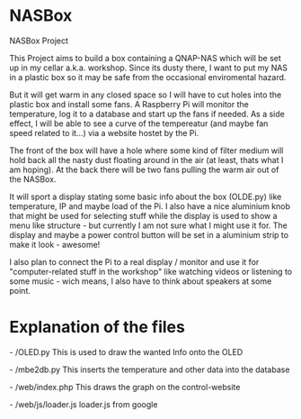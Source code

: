 # NASBox
NASBox Project

This Project aims to build a box containing a QNAP-NAS which will be set up in my cellar a.k.a. workshop. Since its dusty there, I want to put my NAS in a plastic box so it may be safe from the occasional enviromental hazard.

But it will get warm in any closed space so I will have to cut holes into the plastic box and install some fans. A Raspberry Pi will monitor the temperature, log it to a database and start up the fans if needed. As a side effect, I will be able to see a curve of the tempereatur (and maybe fan speed related to it...) via a website hostet by the Pi.

The front of the box will have a hole where some kind of filter medium will hold back all the nasty dust floating around in the air (at least, thats what I am hoping). At the back there will be two fans pulling the warm air out of the NASBox.

It will sport a display stating some basic info about the box (OLDE.py) like temperature, IP and maybe load of the Pi. I also have a nice aluminium knob that might be used for selecting stuff while the display is used to show a menu like structure - but currently I am not sure what I might use it for. The display and maybe a power control button will be set in a aluminium strip to make it look - awesome!

I also plan to connect the Pi to a real display / monitor and use it for "computer-related stuff in the workshop" like watching videos or listening to some music - wich means, I also have to think about speakers at some point.

# Explanation of the files
\- /OLED.py           This is used to draw the wanted Info onto the OLED

\- /mbe2db.py         This inserts the temperature and other data into the database

\- /web/index.php     This draws the graph on the control-website

\- /web/js/loader.js  loader.js from google
